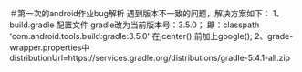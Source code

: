 ＃第一次的android作业bug解析
遇到版本不一致的问题，解决方案如下：
1、build.gradle 配置文件 
  gradle改为当前版本号：3.5.0；
  即：classpath 'com.android.tools.build:gradle:3.5.0'
  在jcenter();前加上google();
2、grade-wrapper.properties中
  distributionUrl=https\://services.gradle.org/distributions/gradle-5.4.1-all.zip
